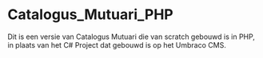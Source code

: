 # Catalogus_Mutuari_PHP
Dit is een versie van Catalogus Mutuari die van scratch gebouwd is in PHP, in plaats van het C# Project dat gebouwd is op het Umbraco CMS.
